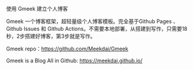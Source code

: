 使用 Gmeek 建立个人博客

Gmeek 一个博客框架，超轻量级个人博客模板。完全基于Github Pages 、 Github Issues 和 Github Actions。不需要本地部署，从搭建到写作，只需要18秒，2步搭建好博客，第3步就是写作。

Gmeek repo：https://github.com/Meekdai/Gmeek

Gmeek is a Blog All in Github: https://meekdai.github.io/
